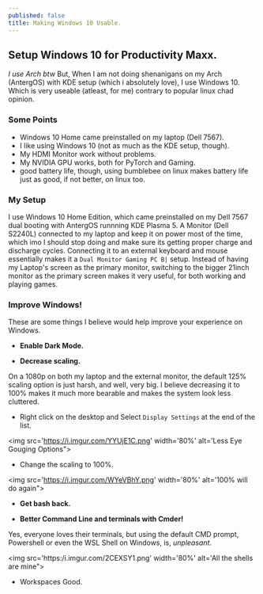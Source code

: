 ```yaml
---
published: false
title: Making Windows 10 Usable.
---
```

## Setup Windows 10 for Productivity Maxx.

_I use Arch btw_
But, When I am not doing shenanigans on my Arch (AntergOS) with KDE setup (which i absolutely love), I use Windows 10. Which is very useable (atleast, for me) contrary to popular linux chad opinion.

### Some Points

- Windows 10 Home came preinstalled on my laptop (Dell 7567).
- I like using Windows 10 (not as much as the KDE setup, though).
- My HDMI Monitor work without problems.
- My NVIDIA GPU works, both for PyTorch and Gaming.
- good battery life, though, using bumblebee on linux makes battery life just as good, if not better, on linux too.

### My Setup

I use Windows 10 Home Edition, which came preinstalled on my Dell 7567 dual booting with AntergOS runnning KDE Plasma 5. A Monitor (Dell S2240L) connected to my laptop and keep it on power most of the time, which imo I should stop doing and make sure its getting proper charge and discharge cycles. Connecting it to an external keyboard and mouse essentially makes it a `Dual Monitor Gaming PC B|` setup. Instead of having my Laptop's screen as the primary monitor, switching to the bigger 21inch monitor as the primary screen makes it very useful, for both working and playing games.

### Improve Windows!

These are some things I believe would help improve your experience on Windows.

- **Enable Dark Mode.**

- **Decrease scaling.**

On a 1080p on both my laptop and the external monitor, the default 125% scaling option is just harsh, and well, very big. I believe decreasing it to 100% makes it much more bearable and makes the system look less cluttered.

- Right click on the desktop and Select `Display Settings` at the end of the list.

<img src='https://i.imgur.com/YYUjE1C.png' width='80%' alt='Less Eye Gouging Options">

- Change the scaling to 100%.

<img src='https://i.imgur.com/WYeVBhY.png' width='80%' alt='100% will do again">


- **Get bash back.**

- **Better Command Line and terminals with Cmder!**

Yes, everyone loves their terminals, but using the default CMD prompt, Powershell or even the WSL Shell on Windows, is, _unpleasant_.

<img src='https:/i.imgur.com/2CEXSY1.png' width='80%' alt='All the shells are mine">

- Workspaces Good.



